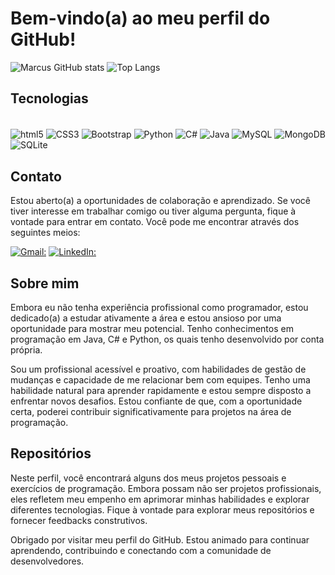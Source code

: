# Bem-vindo(a) ao meu perfil do GitHub!

![Marcus GitHub stats](https://github-readme-stats.vercel.app/api?username=MarcusViniciusBarcelos&show_icons=true&theme=radical) ![Top Langs](https://github-readme-stats.vercel.app/api/top-langs/?username=MarcusViniciusBarcelos&layout=compact)

## Tecnologias
<div style="display: inline_block"><br/>
    <img align="center" alt="html5" src="https://img.shields.io/badge/HTML5-E34F26?style=for-the-badge&logo=html5&logoColor=white"/>
    <img align="center" alt="CSS3" src="https://img.shields.io/badge/CSS3-1572B6?style=for-the-badge&logo=css3&logoColor=white"/>
    <img align="center" alt="Bootstrap" src="https://img.shields.io/badge/Bootstrap-563D7C?style=for-the-badge&logo=bootstrap&logoColor=white"/>
    <img align="center" alt="Python" src="https://img.shields.io/badge/Python-14354C?style=for-the-badge&logo=python&logoColor=white"/>
    <img align="center" alt="C#" src="https://img.shields.io/badge/C%23-239120?style=for-the-badge&logo=c-sharp&logoColor=white"/>
    <img align="center" alt="Java" src="https://img.shields.io/badge/Java-ED8B00?style=for-the-badge&logo=openjdk&logoColor=white"/>
    <img align="center" alt="MySQL" src="https://img.shields.io/badge/MySQL-00000F?style=for-the-badge&logo=mysql&logoColor=white"/>
    <img align="center" alt="MongoDB" src="https://img.shields.io/badge/MongoDB-4EA94B?style=for-the-badge&logo=mongodb&logoColor=white"/>
    <img align="center" alt="SQLite" src="https://img.shields.io/badge/SQLite-07405E?style=for-the-badge&logo=sqlite&logoColor=white"/>
</div>

## Contato
Estou aberto(a) a oportunidades de colaboração e aprendizado. Se você tiver interesse em trabalhar comigo ou tiver alguma pergunta, fique à vontade para entrar em contato. Você pode me encontrar através dos seguintes meios:

[![Gmail:](https://img.shields.io/badge/Gmail-D14836?style=for-the-badge&logo=gmail&logoColor=white)](marcusbarcelos2001@gmail.com)
[![LinkedIn:](https://img.shields.io/badge/LinkedIn-0077B5?style=for-the-badge&logo=linkedin&logoColor=white)](https://www.linkedin.com/in/marcusviniciusbarcelos/)

## Sobre mim
Embora eu não tenha experiência profissional como programador, estou dedicado(a) a estudar ativamente a área e estou ansioso por uma oportunidade para mostrar meu potencial. Tenho conhecimentos em programação em Java, C# e Python, os quais tenho desenvolvido por conta própria.

Sou um profissional acessível e proativo, com habilidades de gestão de mudanças e capacidade de me relacionar bem com equipes. Tenho uma habilidade natural para aprender rapidamente e estou sempre disposto a enfrentar novos desafios. Estou confiante de que, com a oportunidade certa, poderei contribuir significativamente para projetos na área de programação.

## Repositórios
Neste perfil, você encontrará alguns dos meus projetos pessoais e exercícios de programação. Embora possam não ser projetos profissionais, eles refletem meu empenho em aprimorar minhas habilidades e explorar diferentes tecnologias. Fique à vontade para explorar meus repositórios e fornecer feedbacks construtivos.

Obrigado por visitar meu perfil do GitHub. Estou animado para continuar aprendendo, contribuindo e conectando com a comunidade de desenvolvedores.
